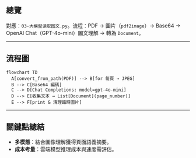 ## 總覽

對應：`03-大模型读取图文.py`。流程：PDF → 圖片（`pdf2image`）→ Base64 → OpenAI Chat（GPT-4o-mini）圖文理解 → 轉為 `Document`。

---

## 流程圖

```mermaid
flowchart TD
  A[convert_from_path(PDF)] --> B[for 每頁 → JPEG]
  B --> C[Base64 編碼]
  C --> D[Chat Completions: model=gpt-4o-mini]
  D --> E[收集文本 → List[Document](page_number)]
  E --> F[print & 清理臨時圖片]
```

---

## 關鍵點總結

- **多模態**：結合圖像理解獲得頁面語義摘要。
- **成本考量**：雲端模型推理成本與速度需評估。


